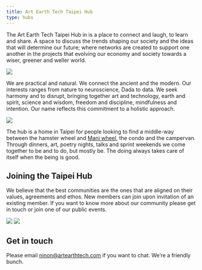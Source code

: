 ```yaml
---
title: Art Earth Tech Taipei Hub
type: hubs
---
```


The Art Earth Tech Taipei Hub in is a place to connect and laugh, to learn and share. A space to discuss the trends shaping our society and the ideas that will determine our future; where networks are created to support one another in the projects that evolving our economy and society towards a wiser, greener and weller world.

<img src="/images/taipei-hub-01.jpg">

We are practical and natural. We connect the ancient and the modern. Our interests ranges from nature to neuroscience, Dada to data. We seek harmony and to disrupt, bringing together art and technology, earth and spirit, science and wisdom, freedom and discipline, mindfulness and intention. Our name reflects this commitment to a holistic approach.



<img src="/images/taipei-hub-05.jpg">


The hub is a home in Taipei for people looking to find a middle-way between the hamster wheel and [Mani wheel][wheel], the condo and the campervan. Through dinners, art, poetry nights, talks and sprint weekends we come together to be and to do, but mostly be. The doing always takes care of itself when the being is good.

[wheel]: http://www.wishbop.com/images/201110/source_img/Handmade_Tibetan_Prayer_Wheel_Turner_Buddhist_Prayer_Wheel_original_img_gallery_1318990124_747__1.jpg

## Joining the Taipei Hub

We believe that the best communities are the ones that are aligned on their values, agreements and ethos. New members can join upon invitation of an existing member.
If you want to know more about our community please get in touch or join one of our public events.

<img src="/images/taipei-hub-02.jpg">
<img src="/images/taipei-hub-03.jpg">

## Get in touch

Please email ninon@artearthtech.com if you want to chat. We’re a friendly bunch.
